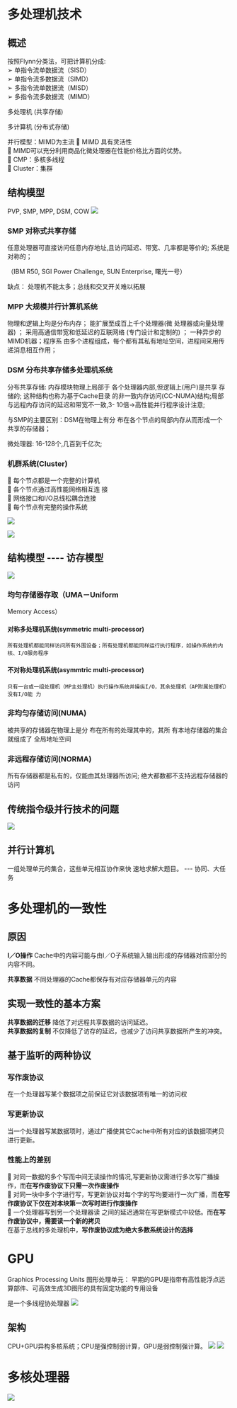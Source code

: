 # 多处理机技术
## 概述
按照Flynn分类法，可把计算机分成:\
➢ 单指令流单数据流（SISD）\
➢ 单指令流多数据流（SIMD）\
 ➢ 多指令流单数据流（MISD）\
 ➢ 多指令流多数据流（MIMD）

多处理机 (共享存储)

多计算机 (分布式存储)

并行模型：MIMD为主流
 MIMD 具有灵活性\
 MIMD可以充分利用商品化微处理器在性能价格比方面的优势。\
 CMP：多核多线程\
 Cluster：集群
## 结构模型
PVP, SMP, MPP, DSM, COW
![](../image/5.6.png)
### SMP 对称式共享存储
任意处理器可直接访问任意内存地址,且访问延迟、带宽、几率都是等价的; 系统是对称的；

（IBM R50, SGI Power Challenge, SUN Enterprise, 曙光一号）

缺点： 处理机不能太多；总线和交叉开关难以拓展
### MPP 大规模并行计算机系统
物理和逻辑上均是分布内存；
能扩展至成百上千个处理器(微
处理器或向量处理器) ； 采用高通信带宽和低延迟的互联网络 (专门设计和定制的) ； 一种异步的MIMD机器；程序系
由多个进程组成，每个都有其私有地址空间，进程间采用传递消息相互作用；
### DSM 分布共享存储多处理机系统
分布共享存储: 内存模块物理上局部于
各个处理器内部,但逻辑上(用户)是共享
存储的; 这种结构也称为基于Cache目录
的非一致内存访问(CC-NUMA)结构;局部
与远程内存访问的延迟和带宽不一致,3-
10倍→高性能并行程序设计注意;

与SMP的主要区别：DSM在物理上有分
布在各个节点的局部内存从而形成一个
共享的存储器；

微处理器: 16-128个,几百到千亿次;


### 机群系统(Cluster)
 每个节点都是一个完整的计算机\
 各个节点通过高性能网络相互连
接\
 网络接口和I/O总线松耦合连接\
 每个节点有完整的操作系统

![](../image/6.1.png)

![](../image/6.4.png)
## 结构模型 ---- 访存模型
![](../image/6.2.png)
### 均匀存储器存取（UMA－Uniform 
Memory Access）

#### 对称多处理机系统(symmetric multi-processor)
    所有处理机都能同样访问所有外围设备；所有处理机都能同样运行执行程序，如操作系统的内核、I/O服务程序
#### 不对称处理机系统(asymmtric multi-processor)
    只有一台或一组处理机（MP主处理机）执行操作系统并操纵I/O，其余处理机（AP附属处理机）没有I/O能 力

### 非均匀存储访问(NUMA)
被共享的存储器在物理上是分
布在所有的处理其中的，其所
有本地存储器的集合就组成了
全局地址空间

### 非远程存储访问(NORMA)
所有存储器都是私有的，仅能由其处理器所访问; 绝大都数都不支持远程存储器的访问

## 传统指令级并行技术的问题
![](../image/6.3.png)

## 并行计算机
一组处理单元的集合，这些单元相互协作来快
速地求解大题目。 --- 协同、大任务

# 多处理机的一致性
## 原因
**I／O操作**
Cache中的内容可能与由I／O子系统输入输出形成的存储器对应部分的内容不同。

**共享数据** 不同处理器的Cache都保存有对应存储器单元的内容
## 实现一致性的基本方案
 **共享数据的迁移**
降低了对远程共享数据的访问延迟。\
**共享数据的复制**
不仅降低了访存的延迟，也减少了访问共享数据所产生的冲突。

## 基于监听的两种协议
### 写作废协议
在一个处理器写某个数据项之前保证它对该数据项有唯一的访问权
### 写更新协议
当一个处理器写某数据项时，通过广播使其它Cache中所有对应的该数据项拷贝进行更新。
### 性能上的差别
 对同一数据的多个写而中间无读操作的情况,写更新协议需进行多次写广播操作，而**在写作废协议下只需一次作废操作**\
 对同一块中多个字进行写，写更新协议对每个字的写均要进行一次广播，而**在写作废协议下仅在对本块第一次写时进行作废操作**\
 一个处理器写到另一个处理器读 之间的延迟通常在写更新模式中较低。而**在写作废协议中，需要读一个新的拷贝**\
在基于总线的多处理机中，**写作废协议成为绝大多数系统设计的选择**
# GPU
Graphics Processing Units 图形处理单元： 早期的GPU是指带有高性能浮点运算部件、可高效生成3D图形的具有固定功能的专用设备

是一个多线程协处理器
![](../image/6.7.png)
## 架构
CPU+GPU异构多核系统；CPU是强控制弱计算，GPU是弱控制强计算。
![](../image/6.5.png)
![](../image/6.6.png)

# 多核处理器
![](../image/6.8.png)
